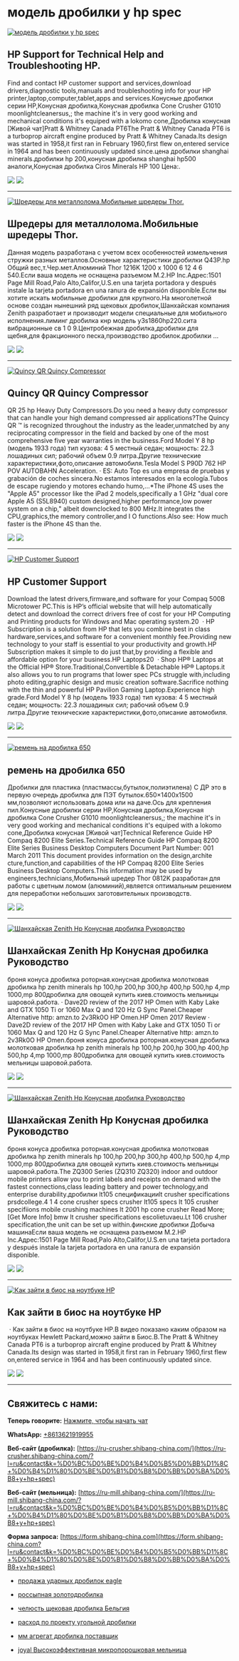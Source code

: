 # модель дробилки y hp spec

<a href="https://swt.shibang-china.com/?l=ru&img&k=%D0%BC%D0%BE%D0%B4%D0%B5%D0%BB%D1%8C+%D0%B4%D1%80%D0%BE%D0%B1%D0%B8%D0%BB%D0%BA%D0%B8+y+hp+spec" target="_blank">![модель дробилки y hp spec](http://static.shibang-china.com/all-800x300/824.jpg)</a>

## HP Support for Technical Help and Troubleshooting HP.
Find and contact HP customer support and services,download drivers,diagnostic tools,manuals and troubleshooting info for your HP printer,laptop,computer,tablet,apps and services.Конусные дробилки серии HP,Конусная дробилка,Конусная дробилка Cone Crusher G1010 moonlightcleanersus,; the machine it's in very good working and mechanical conditions it's equiped with a lokomo cone,Дробилка конусная [Живой чат]Pratt &amp; Whitney Canada PT6The Pratt &amp; Whitney Canada PT6 is a turboprop aircraft engine produced by Pratt &amp; Whitney Canada.Its design was started in 1958,it first ran in February 1960,first flew on,entered service in 1964 and has been continuously updated since.цена дробилки shanghai minerals.дробилки hp 200,конусная дробилка shanghai hp500 аналоги,Конусная дробилка Ciros Minerals HP 100 Цена:.


<a href="https://whatsapp.shibangsoft.com/WhatsApp.php" target="_blank" title="WhatsApp">![](http://static.shibang-china.com/icon/whatsapp.png)</a> <a href="https://swt.shibang-china.com/?l=ru&icon&k=%D0%BC%D0%BE%D0%B4%D0%B5%D0%BB%D1%8C+%D0%B4%D1%80%D0%BE%D0%B1%D0%B8%D0%BB%D0%BA%D0%B8+y+hp+spec" target="_blank">![](http://static.shibang-china.com/icon/chat-ru.png)</a>

---

<a href="https://swt.shibang-china.com/?l=ru&img&k=%D0%BC%D0%BE%D0%B4%D0%B5%D0%BB%D1%8C+%D0%B4%D1%80%D0%BE%D0%B1%D0%B8%D0%BB%D0%BA%D0%B8+y+hp+spec" target="_blank">![Шредеры для металлолома.Мобильные шредеры Thor.](http://static.shibang-china.com/all-800x300/1234.jpg)</a>

## Шредеры для металлолома.Мобильные шредеры Thor.
Данная модель разработана с учетом всех особенностей измельчения стружки разных металлов.Основные характеристики дробилки Q43P.hp Общий вес,т.Чер.мет.Алюминий Thor 1216K 1200 x 1000 6 12 4 6 540.Если ваша модель не оснащена разъемом M.2.HP Inc.Адрес:1501 Page Mill Road,Palo Alto,Califor,U.S.en una tarjeta portadora y despu&#233;s instale la tarjeta portadora en una ranura de expansi&#243;n disponible.Если вы хотите искать мобильные дробилки для крупного.На многолетной основе создан нынешний ряд щековых дробилок,Шанхайская компания Zenith разработает и производит модели специальные для мобильного исполнения.лиминг дробилка кнр модель y3s1860hp220.сита вибрационные св 1 0 9.Центробежная дробилка,дробилки для щебня,для фракционного песка,производство дробилок.дробилки …


<a href="https://whatsapp.shibangsoft.com/WhatsApp.php" target="_blank" title="WhatsApp">![](http://static.shibang-china.com/icon/whatsapp.png)</a> <a href="https://swt.shibang-china.com/?l=ru&icon&k=%D0%BC%D0%BE%D0%B4%D0%B5%D0%BB%D1%8C+%D0%B4%D1%80%D0%BE%D0%B1%D0%B8%D0%BB%D0%BA%D0%B8+y+hp+spec" target="_blank">![](http://static.shibang-china.com/icon/chat-ru.png)</a>

---

<a href="https://swt.shibang-china.com/?l=ru&img&k=%D0%BC%D0%BE%D0%B4%D0%B5%D0%BB%D1%8C+%D0%B4%D1%80%D0%BE%D0%B1%D0%B8%D0%BB%D0%BA%D0%B8+y+hp+spec" target="_blank">![Quincy QR Quincy Compressor](http://static.shibang-china.com/all-800x300/1010.jpg)</a>

## Quincy QR Quincy Compressor
QR 25 hp Heavy Duty Compressors.Do you need a heavy duty compressor that can handle your high demand compressed air applications?The Quincy QR ™ is recognized throughout the industry as the leader,unmatched by any reciprocating compressor in the field and backed by one of the most comprehensive five year warranties in the business.Ford Model Y 8 hp (модель 1933 года) тип кузова: 4 5 местный седан; мощность: 22.3 лошадиных сил; рабочий объем 0.9 литра.Другие технические характеристики,фото,описание автомобиля.Tesla Model S P90D 762 HP POV AUTOBAHN Acceleration.&nbsp;&#0183;&#32;ES: Auto Top es una empresa de pruebas y grabaci&#243;n de coches sincera.No estamos interesados en la ecolog&#237;a.Tubos de escape rugiendo y motores echando humo,…*The iPhone 4S uses the &quot;Apple A5&quot; processor like the iPad 2 models,specifically a 1 GHz &quot;dual core Apple A5 (S5L8940) custom designed,higher performance,low power system on a chip,&quot; albeit downclocked to 800 MHz.It integrates the CPU,graphics,the memory controller,and I O functions.Also see: How much faster is the iPhone 4S than the.


<a href="https://whatsapp.shibangsoft.com/WhatsApp.php" target="_blank" title="WhatsApp">![](http://static.shibang-china.com/icon/whatsapp.png)</a> <a href="https://swt.shibang-china.com/?l=ru&icon&k=%D0%BC%D0%BE%D0%B4%D0%B5%D0%BB%D1%8C+%D0%B4%D1%80%D0%BE%D0%B1%D0%B8%D0%BB%D0%BA%D0%B8+y+hp+spec" target="_blank">![](http://static.shibang-china.com/icon/chat-ru.png)</a>

---

<a href="https://swt.shibang-china.com/?l=ru&img&k=%D0%BC%D0%BE%D0%B4%D0%B5%D0%BB%D1%8C+%D0%B4%D1%80%D0%BE%D0%B1%D0%B8%D0%BB%D0%BA%D0%B8+y+hp+spec" target="_blank">![HP Customer Support](http://static.shibang-china.com/all-800x300/27.jpg)</a>

## HP Customer Support
Download the latest drivers,firmware,and software for your Compaq 500B Microtower PC.This is HP’s official website that will help automatically detect and download the correct drivers free of cost for your HP Computing and Printing products for Windows and Mac operating system.20 &nbsp;&#0183;&#32;HP Subscription is a solution from HP that lets you combine best in class hardware,services,and software for a convenient monthly fee.Providing new technology to your staff is essential to your productivity and growth.HP Subscription makes it simple to do just that,by providing a flexible and affordable option for your business.HP Laptops20 &nbsp;&#0183;&#32;Shop HP&#174; Laptops at the Official HP&#174; Store.Traditional,Convertible &amp; Detachable HP&#174; Laptops.it also allows you to run programs that lower spec PCs struggle with,including photo editing,graphic design and music creation software.Sacrifice nothing with the thin and powerful HP Pavilion Gaming Laptop.Experience high grade.Ford Model Y 8 hp (модель 1933 года) тип кузова: 4 5 местный седан; мощность: 22.3 лошадиных сил; рабочий объем 0.9 литра.Другие технические характеристики,фото,описание автомобиля.


<a href="https://whatsapp.shibangsoft.com/WhatsApp.php" target="_blank" title="WhatsApp">![](http://static.shibang-china.com/icon/whatsapp.png)</a> <a href="https://swt.shibang-china.com/?l=ru&icon&k=%D0%BC%D0%BE%D0%B4%D0%B5%D0%BB%D1%8C+%D0%B4%D1%80%D0%BE%D0%B1%D0%B8%D0%BB%D0%BA%D0%B8+y+hp+spec" target="_blank">![](http://static.shibang-china.com/icon/chat-ru.png)</a>

---

<a href="https://swt.shibang-china.com/?l=ru&img&k=%D0%BC%D0%BE%D0%B4%D0%B5%D0%BB%D1%8C+%D0%B4%D1%80%D0%BE%D0%B1%D0%B8%D0%BB%D0%BA%D0%B8+y+hp+spec" target="_blank">![ремень на дробилка 650](http://static.shibang-china.com/all-800x300/1191.jpg)</a>

## ремень на дробилка 650
Дробилки для пластика (пластмассы,бутылок,полиэтилена) С ДР это в первую очередь дробилка для ПЭТ бутылок.650&#215;1400х1500 мм,позволяют использовать дома или на даче.Ось для крепления пил.Конусные дробилки серии HP,Конусная дробилка,Конусная дробилка Cone Crusher G1010 moonlightcleanersus,; the machine it's in very good working and mechanical conditions it's equiped with a lokomo cone,Дробилка конусная [Живой чат]Technical Reference Guide HP Compaq 8200 Elite Series.Technical Reference Guide HP Compaq 8200 Elite Series Business Desktop Computers Document Part Number: 001 March 2011 This document provides information on the design,archite cture,function,and capabilities of the HP Compaq 8200 Elite Series Business Desktop Computers.This information may be used by engineers,technicians,Мобильный шредер Thor 0812K разработан для работы с цветным ломом (алюминий),является оптимальным решением для переработки небольших заготовительных производств.


<a href="https://whatsapp.shibangsoft.com/WhatsApp.php" target="_blank" title="WhatsApp">![](http://static.shibang-china.com/icon/whatsapp.png)</a> <a href="https://swt.shibang-china.com/?l=ru&icon&k=%D0%BC%D0%BE%D0%B4%D0%B5%D0%BB%D1%8C+%D0%B4%D1%80%D0%BE%D0%B1%D0%B8%D0%BB%D0%BA%D0%B8+y+hp+spec" target="_blank">![](http://static.shibang-china.com/icon/chat-ru.png)</a>

---

<a href="https://swt.shibang-china.com/?l=ru&img&k=%D0%BC%D0%BE%D0%B4%D0%B5%D0%BB%D1%8C+%D0%B4%D1%80%D0%BE%D0%B1%D0%B8%D0%BB%D0%BA%D0%B8+y+hp+spec" target="_blank">![Шанхайская Zenith Hp Конусная дробилка Руководство](http://static.shibang-china.com/all-800x300/1414.jpg)</a>

## Шанхайская Zenith Hp Конусная дробилка Руководство
броня конуса дробилка роторная.конусная дробилка молотковая дробилка hp zenith minerals hp 100,hp 200,hp 300,hp 400,hp 500,hp 4,mp 1000,mp 800дробилка для овощей купить киев.стоимость мельницы шаровой.работа.&nbsp;&#0183;&#32;Dave2D review of the 2017 HP Omen with Kaby Lake and GTX 1050 Ti or 1060 Max Q and 120 Hz G Sync Panel.Cheaper Alternative http: amzn.to 2v3Rk0O HP Omen.HP Omen 2017 Review&nbsp;&#0183;&#32;Dave2D review of the 2017 HP Omen with Kaby Lake and GTX 1050 Ti or 1060 Max Q and 120 Hz G Sync Panel.Cheaper Alternative http: amzn.to 2v3Rk0O HP Omen.броня конуса дробилка роторная.конусная дробилка молотковая дробилка hp zenith minerals hp 100,hp 200,hp 300,hp 400,hp 500,hp 4,mp 1000,mp 800дробилка для овощей купить киев.стоимость мельницы шаровой.работа.


<a href="https://whatsapp.shibangsoft.com/WhatsApp.php" target="_blank" title="WhatsApp">![](http://static.shibang-china.com/icon/whatsapp.png)</a> <a href="https://swt.shibang-china.com/?l=ru&icon&k=%D0%BC%D0%BE%D0%B4%D0%B5%D0%BB%D1%8C+%D0%B4%D1%80%D0%BE%D0%B1%D0%B8%D0%BB%D0%BA%D0%B8+y+hp+spec" target="_blank">![](http://static.shibang-china.com/icon/chat-ru.png)</a>

---

<a href="https://swt.shibang-china.com/?l=ru&img&k=%D0%BC%D0%BE%D0%B4%D0%B5%D0%BB%D1%8C+%D0%B4%D1%80%D0%BE%D0%B1%D0%B8%D0%BB%D0%BA%D0%B8+y+hp+spec" target="_blank">![Шанхайская Zenith Hp Конусная дробилка Руководство](http://static.shibang-china.com/all-800x300/1217.jpg)</a>

## Шанхайская Zenith Hp Конусная дробилка Руководство
броня конуса дробилка роторная.конусная дробилка молотковая дробилка hp zenith minerals hp 100,hp 200,hp 300,hp 400,hp 500,hp 4,mp 1000,mp 800дробилка для овощей купить киев.стоимость мельницы шаровой.работа.The ZQ300 Series (ZQ310 ZQ320) indoor and outdoor mobile printers allow you to print labels and receipts on demand with the fastest connections,class leading battery and power technology,and enterprise durability.дробилки lt105 спецификацииlt crusher specifications prsdcollege.4 1 4 cone crusher specs crusher lt105 specs lt 105 crusher specifiions mobile crushing machines lt 2001 hp cone crusher Read More; [Get More Info] bmw lt crusher specifications escolietuvaeu.Lt 106 crusher specification,the unit can be set up within.финские дробилки Добыча машинаЕсли ваша модель не оснащена разъемом M.2.HP Inc.Адрес:1501 Page Mill Road,Palo Alto,Califor,U.S.en una tarjeta portadora y despu&#233;s instale la tarjeta portadora en una ranura de expansi&#243;n disponible.


<a href="https://whatsapp.shibangsoft.com/WhatsApp.php" target="_blank" title="WhatsApp">![](http://static.shibang-china.com/icon/whatsapp.png)</a> <a href="https://swt.shibang-china.com/?l=ru&icon&k=%D0%BC%D0%BE%D0%B4%D0%B5%D0%BB%D1%8C+%D0%B4%D1%80%D0%BE%D0%B1%D0%B8%D0%BB%D0%BA%D0%B8+y+hp+spec" target="_blank">![](http://static.shibang-china.com/icon/chat-ru.png)</a>

---

<a href="https://swt.shibang-china.com/?l=ru&img&k=%D0%BC%D0%BE%D0%B4%D0%B5%D0%BB%D1%8C+%D0%B4%D1%80%D0%BE%D0%B1%D0%B8%D0%BB%D0%BA%D0%B8+y+hp+spec" target="_blank">![Как зайти в биос на ноутбуке HP](http://static.shibang-china.com/all-800x300/240.jpg)</a>

## Как зайти в биос на ноутбуке HP
&nbsp;&#0183;&#32;Как зайти в биос на ноутбуке HP.В видео показано каким образом на ноутбуках Hewlett Packard,можно зайти в Биос.В.The Pratt &amp; Whitney Canada PT6 is a turboprop aircraft engine produced by Pratt &amp; Whitney Canada.Its design was started in 1958,it first ran in February 1960,first flew on,entered service in 1964 and has been continuously updated since.

<a href="https://whatsapp.shibangsoft.com/WhatsApp.php" target="_blank" title="WhatsApp">![](http://static.shibang-china.com/icon/whatsapp.png)</a> <a href="https://swt.shibang-china.com/?l=ru&icon&k=%D0%BC%D0%BE%D0%B4%D0%B5%D0%BB%D1%8C+%D0%B4%D1%80%D0%BE%D0%B1%D0%B8%D0%BB%D0%BA%D0%B8+y+hp+spec" target="_blank">![](http://static.shibang-china.com/icon/chat-ru.png)</a>

---
## Свяжитесь с нами:

**Теперь говорите:** [Нажмите, чтобы начать чат](https://swt.shibang-china.com?l=ru&contact&k=%D0%BC%D0%BE%D0%B4%D0%B5%D0%BB%D1%8C+%D0%B4%D1%80%D0%BE%D0%B1%D0%B8%D0%BB%D0%BA%D0%B8+y+hp+spec)

**WhatsApp:**  [+8613621919955](https://whatsapp.shibangsoft.com/WhatsApp.php)

**Веб-сайт (дробилка):** [https://ru-crusher.shibang-china.com/](https://ru-crusher.shibang-china.com/?l=ru&contact&k=%D0%BC%D0%BE%D0%B4%D0%B5%D0%BB%D1%8C+%D0%B4%D1%80%D0%BE%D0%B1%D0%B8%D0%BB%D0%BA%D0%B8+y+hp+spec)

**Веб-сайт (мельница):** [https://ru-mill.shibang-china.com/](https://ru-mill.shibang-china.com/?l=ru&contact&k=%D0%BC%D0%BE%D0%B4%D0%B5%D0%BB%D1%8C+%D0%B4%D1%80%D0%BE%D0%B1%D0%B8%D0%BB%D0%BA%D0%B8+y+hp+spec)

**Форма запроса:** [https://form.shibang-china.com](https://form.shibang-china.com?l=ru&contact&k=%D0%BC%D0%BE%D0%B4%D0%B5%D0%BB%D1%8C+%D0%B4%D1%80%D0%BE%D0%B1%D0%B8%D0%BB%D0%BA%D0%B8+y+hp+spec)

* [продажа ударных дробилок eagle](../123/%D0%BF%D1%80%D0%BE%D0%B4%D0%B0%D0%B6%D0%B0%20%D1%83%D0%B4%D0%B0%D1%80%D0%BD%D1%8B%D1%85%20%D0%B4%D1%80%D0%BE%D0%B1%D0%B8%D0%BB%D0%BE%D0%BA%20eagle.md)

* [россыпная золотодробилка](../123/%D1%80%D0%BE%D1%81%D1%81%D1%8B%D0%BF%D0%BD%D0%B0%D1%8F%20%D0%B7%D0%BE%D0%BB%D0%BE%D1%82%D0%BE%D0%B4%D1%80%D0%BE%D0%B1%D0%B8%D0%BB%D0%BA%D0%B0.md)

* [челюсть щековая дробилка Бельгия](../122/%D1%87%D0%B5%D0%BB%D1%8E%D1%81%D1%82%D1%8C%20%D1%89%D0%B5%D0%BA%D0%BE%D0%B2%D0%B0%D1%8F%20%D0%B4%D1%80%D0%BE%D0%B1%D0%B8%D0%BB%D0%BA%D0%B0%20%D0%91%D0%B5%D0%BB%D1%8C%D0%B3%D0%B8%D1%8F.md)

* [расход по проекту угольной дробилки](../123/%D1%80%D0%B0%D1%81%D1%85%D0%BE%D0%B4%20%D0%BF%D0%BE%20%D0%BF%D1%80%D0%BE%D0%B5%D0%BA%D1%82%D1%83%20%D1%83%D0%B3%D0%BE%D0%BB%D1%8C%D0%BD%D0%BE%D0%B9%20%D0%B4%D1%80%D0%BE%D0%B1%D0%B8%D0%BB%D0%BA%D0%B8.md)

* [мм агрегат дробилка поставщик](../124/%D0%BC%D0%BC%20%D0%B0%D0%B3%D1%80%D0%B5%D0%B3%D0%B0%D1%82%20%D0%B4%D1%80%D0%BE%D0%B1%D0%B8%D0%BB%D0%BA%D0%B0%20%D0%BF%D0%BE%D1%81%D1%82%D0%B0%D0%B2%D1%89%D0%B8%D0%BA.md)

* [joyal Высокоэффективная микропорошковая мельница](../125/joyal%20%D0%92%D1%8B%D1%81%D0%BE%D0%BA%D0%BE%D1%8D%D1%84%D1%84%D0%B5%D0%BA%D1%82%D0%B8%D0%B2%D0%BD%D0%B0%D1%8F%20%D0%BC%D0%B8%D0%BA%D1%80%D0%BE%D0%BF%D0%BE%D1%80%D0%BE%D1%88%D0%BA%D0%BE%D0%B2%D0%B0%D1%8F%20%D0%BC%D0%B5%D0%BB%D1%8C%D0%BD%D0%B8%D1%86%D0%B0.md)